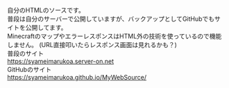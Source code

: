 自分のHTMLのソースです。<br>
普段は自分のサーバーで公開していますが、バックアップとしてGitHubでもサイトを公開してます。<br>
MinecraftのマップやエラーレスポンスはHTML外の技術を使っているので機能しません。
(URL直接叩いたらレスポンス画面は見れるかも？)<br>
普段のサイト<br>
https://syameimarukoa.server-on.net<br>
GitHubのサイト<br>
https://syameimarukoa.github.io/MyWebSource/
